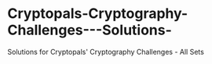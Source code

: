 # Cryptopals-Cryptography-Challenges---Solutions-
Solutions for Cryptopals' Cryptography Challenges - All Sets
